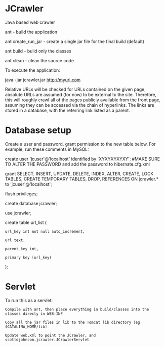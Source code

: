JCrawler
========

Java based web crawler

ant - build the application

ant create_run_jar - create a single jar file for the final build (default)

ant build - build only the classes

ant clean - clean the source code

To execute the application:

java -jar jcrawler.jar http://myurl.com

Relative URLs will be checked for URLs contained on the given page, absolute URLs are assumed (for now) to be external to the site. Therefore, this will roughly crawl all of the pages publicly available from the front page, assuming they can be accessed via the chain of hyperlinks. The links are stored in a database, with the referring link listed as a parent.

Database setup
========

Create a user and password, grant permission to the new table below. For example, run these comments in MySQL:

create user 'jcuser'@'localhost' identified by 'XYXYXYXYXY'; #MAKE SURE TO ALTER THE PASSWORD and add the password to hibernate.cfg.xml

grant SELECT, INSERT, UPDATE, DELETE, INDEX, ALTER, CREATE, LOCK TABLES, CREATE TEMPORARY TABLES, DROP, REFERENCES ON jcrawler.* to 'jcuser'@'localhost';

flush privileges;

create database jcrawler;

use jcrawler;

create table url_list (

	url_key int not null auto_increment, 

	url text,

	parent_key int,

	primary key (url_key)

);

Servlet
========

To run this as a servlet:

	Compile with ant, then place everything in build/classes into the classes directy in WEB-INF

	Copy all the jar files in lib to the Tomcat lib directory (eg $CATALINA_HOME/lib)

	Update web.xml to point the JCrawler, and scottdjohnson.jcrawler.JCrawlerServlet

